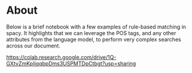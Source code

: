 # About

Below is a brief notebook with a few examples of rule-based matching in spacy.  It highlights that we can leverage the POS tags, and any other attributes from the language model, to perform very complex searches across our document.

https://colab.research.google.com/drive/1Q-GXtvZmKpIiqqbpDms3USPMTDpCtbgt?usp=sharing



